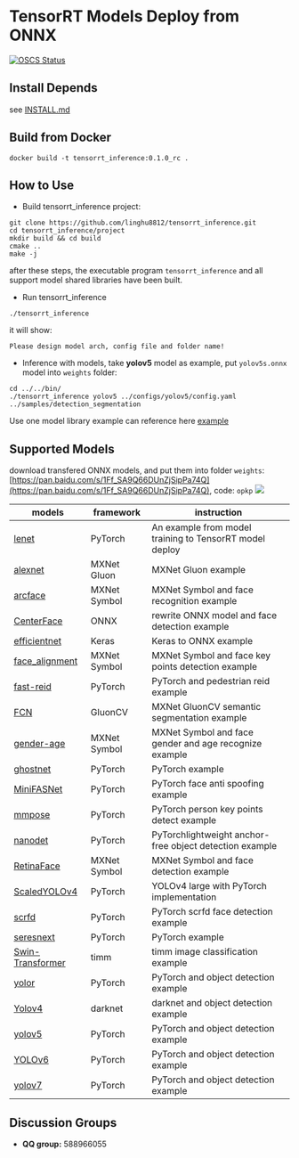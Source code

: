 # **TensorRT Models Deploy from ONNX**

[![OSCS Status](https://www.oscs1024.com/platform/badge/linghu8812/tensorrt_inference.svg?size=small)](https://www.oscs1024.com/project/linghu8812/tensorrt_inference?ref=badge_small)

## **Install Depends**
see [INSTALL.md](INSTALL.md)

## **Build from Docker**
```
docker build -t tensorrt_inference:0.1.0_rc .
```

## **How to Use**

- Build tensorrt_inference project:
```
git clone https://github.com/linghu8812/tensorrt_inference.git
cd tensorrt_inference/project
mkdir build && cd build
cmake ..
make -j
```
after these steps, the executable program `tensorrt_inference` and all support model shared libraries have been built.

- Run tensorrt_inference

```
./tensorrt_inference
```
it will show:
```
Please design model arch, config file and folder name!
```

- Inference with models, take **yolov5** model as example, put `yolov5s.onnx` model into `weights` folder:

```
cd ../../bin/
./tensorrt_inference yolov5 ../configs/yolov5/config.yaml ../samples/detection_segmentation
```

Use one model library example can reference here [example](example)

## **Supported Models**

download transfered ONNX models, and put them into folder `weights`: [https://pan.baidu.com/s/1Ff_SA9Q66DUnZjSipPa74Q](https://pan.baidu.com/s/1Ff_SA9Q66DUnZjSipPa74Q), code: `opkp`
![](samples/resources/image.png)

models|framework|instruction
---|---|---
[lenet](project/lenet)|PyTorch|An example from model training to TensorRT model deploy
[alexnet](project/alexnet)|MXNet Gluon|MXNet Gluon example
[arcface](project/arcface)|MXNet Symbol|MXNet Symbol and face recognition example
[CenterFace](project/CenterFace)|ONNX|rewrite ONNX model and face detection example
[efficientnet](project/efficientnet)|Keras|Keras to ONNX example
[face_alignment](project/face_alignment)|MXNet Symbol|MXNet Symbol and face key points  detection example
[fast-reid](project/fast-reid)|PyTorch|PyTorch and pedestrian reid example
[FCN](project/FCN)|GluonCV|MXNet GluonCV semantic segmentation example
[gender-age](project/gender-age)|MXNet Symbol|MXNet Symbol and face gender and age recognize example
[ghostnet](project/ghostnet)|PyTorch|PyTorch example
[MiniFASNet](project/MiniFASNet)|PyTorch|PyTorch face anti spoofing example
[mmpose](project/mmpose)|PyTorch|PyTorch person key points detect example
[nanodet](project/nanodet)|PyTorch|PyTorchlightweight anchor-free object detection example 
[RetinaFace](project/RetinaFace)|MXNet Symbol|MXNet Symbol and face detection example
[ScaledYOLOv4](project/ScaledYOLOv4)|PyTorch|YOLOv4 large with PyTorch implementation
[scrfd](project/scrfd)|PyTorch|PyTorch scrfd face detection example
[seresnext](project/seresnext)|PyTorch|PyTorch example
[Swin-Transformer](project/Swin-Transformer)|timm|timm image classification example
[yolor](project/yolor)|PyTorch|PyTorch and object detection example
[Yolov4](project/Yolov4)|darknet|darknet and object detection example
[yolov5](project/yolov5)|PyTorch|PyTorch and object detection example
[YOLOv6](project/YOLOv6)|PyTorch|PyTorch and object detection example
[yolov7](project/yolov7)|PyTorch|PyTorch and object detection example
 
 ## **Discussion Groups**

 - **QQ group:** 588966055
